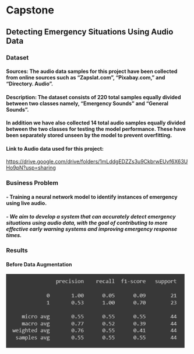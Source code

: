 # Capstone
## Detecting Emergency Situations Using Audio Data

### Dataset
#### Sources: The audio data samples for this project have been collected from online sources such as “Zapslat.com”, “Pixabay.com,” and “Directory. Audio”. 
#### Description: The dataset consists of 220 total samples equally divided between two classes namely, “Emergency Sounds” and “General Sounds”.
#### In addition we have also collected 14 total audio samples equally divided between the two classes for testing the model performance. These have been separately stored unseen by the model to prevent overfitting.

#### Link to Audio data used for this project:
https://drive.google.com/drive/folders/1mLddgEDZZs3u9CkbrwEUvf6X63UHo9pN?usp=sharing

### Business Problem
#### - Training a neural network model to identify instances of emergency using live audio.
##### - We aim to develop a system that can accurately detect emergency situations using audio data, with the goal of contributing to more effective early warning systems and improving emergency response times.

### Results
#### Before Data Augmentation
![Classification Report Before Data Augmentation](https://github.com/Vaibhav-1911/Capstone/blob/main/Results/Images/Results_Before_DataAugmentation.png?raw=true)
